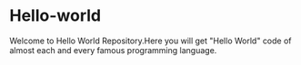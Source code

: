 # Hello-world
Welcome to Hello World Repository.Here you will get "Hello World" code of almost each and every famous programming language.
